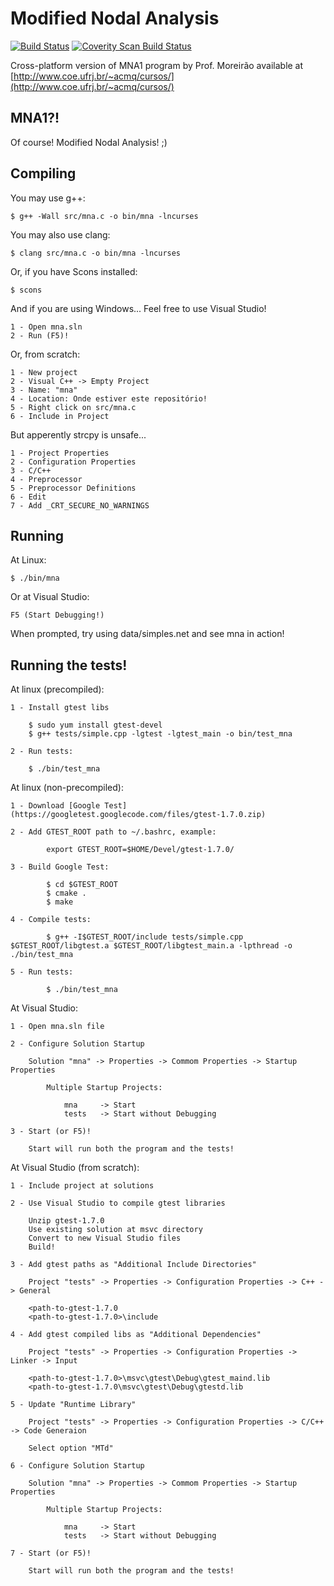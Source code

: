 Modified Nodal Analysis
=======================
[![Build Status](https://travis-ci.org/dhiana/mna.svg?branch=master)](https://travis-ci.org/dhiana/mna) [![Coverity Scan Build Status](https://scan.coverity.com/projects/3453/badge.svg)](https://scan.coverity.com/projects/3453) 

Cross-platform version of MNA1 program by Prof. Moreirão available at
[http://www.coe.ufrj.br/~acmq/cursos/](http://www.coe.ufrj.br/~acmq/cursos/)


MNA1?!
------

Of course! Modified Nodal Analysis! ;)


Compiling
---------

You may use g++:

    $ g++ -Wall src/mna.c -o bin/mna -lncurses

You may also use clang:

    $ clang src/mna.c -o bin/mna -lncurses

Or, if you have Scons installed:

    $ scons

And if you are using Windows... Feel free to use Visual Studio!

    1 - Open mna.sln
    2 - Run (F5)!

Or, from scratch:

    1 - New project
    2 - Visual C++ -> Empty Project
    3 - Name: "mna"
    4 - Location: Onde estiver este repositório!
    5 - Right click on src/mna.c
    6 - Include in Project

But apperently strcpy is unsafe...

    1 - Project Properties
    2 - Configuration Properties
    3 - C/C++
    4 - Preprocessor
    5 - Preprocessor Definitions
    6 - Edit
    7 - Add _CRT_SECURE_NO_WARNINGS

Running
-------

At Linux:

    $ ./bin/mna

Or at Visual Studio:

    F5 (Start Debugging!)

When prompted, try using data/simples.net and see mna in action!

Running the tests!
------------------

At linux (precompiled):

    1 - Install gtest libs

        $ sudo yum install gtest-devel
        $ g++ tests/simple.cpp -lgtest -lgtest_main -o bin/test_mna

    2 - Run tests:

        $ ./bin/test_mna


At linux (non-precompiled):

    1 - Download [Google Test](https://googletest.googlecode.com/files/gtest-1.7.0.zip)

    2 - Add GTEST_ROOT path to ~/.bashrc, example:

            export GTEST_ROOT=$HOME/Devel/gtest-1.7.0/

    3 - Build Google Test:

            $ cd $GTEST_ROOT
            $ cmake .
            $ make

    4 - Compile tests:

            $ g++ -I$GTEST_ROOT/include tests/simple.cpp $GTEST_ROOT/libgtest.a $GTEST_ROOT/libgtest_main.a -lpthread -o ./bin/test_mna

    5 - Run tests:

            $ ./bin/test_mna


At Visual Studio:

    1 - Open mna.sln file

    2 - Configure Solution Startup

        Solution "mna" -> Properties -> Commom Properties -> Startup Properties
        
            Multiple Startup Projects:

                mna     -> Start
                tests   -> Start without Debugging

    3 - Start (or F5)!

        Start will run both the program and the tests!

At Visual Studio (from scratch):

    1 - Include project at solutions

    2 - Use Visual Studio to compile gtest libraries

        Unzip gtest-1.7.0
        Use existing solution at msvc directory
        Convert to new Visual Studio files
        Build!

    3 - Add gtest paths as "Additional Include Directories"

        Project "tests" -> Properties -> Configuration Properties -> C++ -> General

        <path-to-gtest-1.7.0
        <path-to-gtest-1.7.0>\include

    4 - Add gtest compiled libs as "Additional Dependencies" 

        Project "tests" -> Properties -> Configuration Properties -> Linker -> Input

        <path-to-gtest-1.7.0>\msvc\gtest\Debug\gtest_maind.lib
        <path-to-gtest-1.7.0\msvc\gtest\Debug\gtestd.lib

    5 - Update "Runtime Library"

        Project "tests" -> Properties -> Configuration Properties -> C/C++ -> Code Generaion

        Select option "MTd"

    6 - Configure Solution Startup

        Solution "mna" -> Properties -> Commom Properties -> Startup Properties
        
            Multiple Startup Projects:

                mna     -> Start
                tests   -> Start without Debugging

    7 - Start (or F5)!

        Start will run both the program and the tests!
